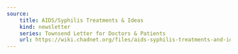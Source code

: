 ```yaml
---
source:
    title: AIDS/Syphilis Treatments & Ideas
    kind: newsletter
    series: Townsend Letter for Doctors & Patients
    url: https://wiki.chadnet.org/files/aids-syphilis-treatments-and-ideas.pdf
---
```

